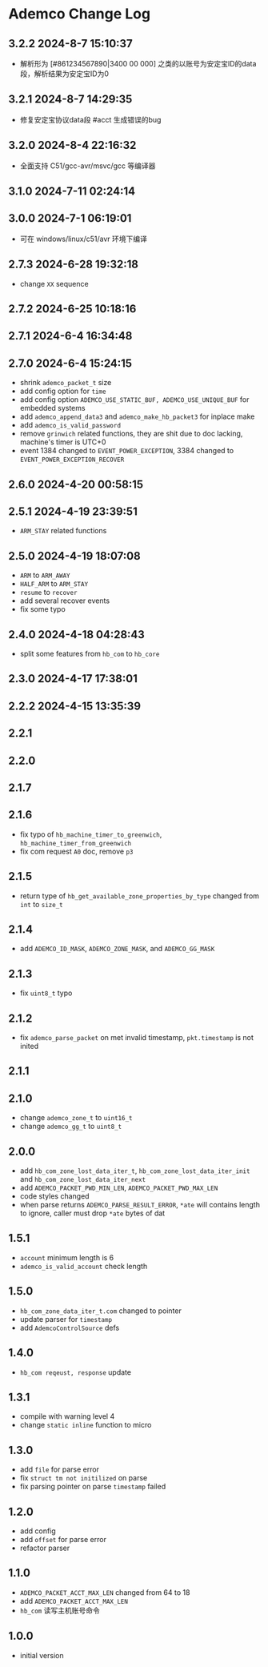 # Ademco Change Log


## 3.2.2 2024-8-7 15:10:37

- 解析形为 [#861234567890|3400 00 000] 之类的以账号为安定宝ID的data段，解析结果为安定宝ID为0


## 3.2.1 2024-8-7 14:29:35

- 修复安定宝协议data段 #acct 生成错误的bug


## 3.2.0 2024-8-4 22:16:32

- 全面支持 C51/gcc-avr/msvc/gcc 等编译器


## 3.1.0 2024-7-11 02:24:14



## 3.0.0 2024-7-1 06:19:01

- 可在 windows/linux/c51/avr 环境下编译


## 2.7.3 2024-6-28 19:32:18

- change `XX` sequence


## 2.7.2 2024-6-25 10:18:16



## 2.7.1 2024-6-4 16:34:48



## 2.7.0 2024-6-4 15:24:15

- shrink `ademco_packet_t` size
- add config option for `time`
- add config option `ADEMCO_USE_STATIC_BUF, ADEMCO_USE_UNIQUE_BUF` for embedded systems
- add `ademco_append_data3` and `ademco_make_hb_packet3` for inplace make
- add `ademco_is_valid_password`
- remove `grinwich` related functions, they are shit due to doc lacking, machine's timer is UTC+0
- event 1384 changed to `EVENT_POWER_EXCEPTION`, 3384 changed to `EVENT_POWER_EXCEPTION_RECOVER`


## 2.6.0 2024-4-20 00:58:15



## 2.5.1 2024-4-19 23:39:51

- `ARM_STAY` related functions


## 2.5.0 2024-4-19 18:07:08

- `ARM` to `ARM_AWAY`
- `HALF_ARM` to `ARM_STAY`
- `resume` to `recover`
- add several recover events
- fix some typo


## 2.4.0 2024-4-18 04:28:43

- split some features from `hb_com` to `hb_core`


## 2.3.0 2024-4-17 17:38:01



## 2.2.2 2024-4-15 13:35:39



## 2.2.1



## 2.2.0



## 2.1.7



## 2.1.6

- fix typo of `hb_machine_timer_to_greenwich`, `hb_machine_timer_from_greenwich`
- fix com request `A0` doc, remove `p3`


## 2.1.5

- return type of `hb_get_available_zone_properties_by_type` changed from `int` to `size_t`


## 2.1.4

- add `ADEMCO_ID_MASK`, `ADEMCO_ZONE_MASK`, and `ADEMCO_GG_MASK`


## 2.1.3

- fix `uint8_t` typo


## 2.1.2

- fix `ademco_parse_packet` on met invalid timestamp, `pkt.timestamp` is not inited


## 2.1.1



## 2.1.0

- change `ademco_zone_t` to `uint16_t`
- change `ademco_gg_t` to `uint8_t`


## 2.0.0

- add `hb_com_zone_lost_data_iter_t`, `hb_com_zone_lost_data_iter_init` and `hb_com_zone_lost_data_iter_next`
- add `ADEMCO_PACKET_PWD_MIN_LEN`, `ADEMCO_PACKET_PWD_MAX_LEN`
- code styles changed
- when parse returns `ADEMCO_PARSE_RESULT_ERROR`, `*ate` will contains length to ignore, caller must drop `*ate` bytes of dat


## 1.5.1

- `account` minimum length is 6
- `ademco_is_valid_account` check length


## 1.5.0

- `hb_com_zone_data_iter_t.com` changed to pointer
- update parser for `timestamp`
- add `AdemcoControlSource` defs


## 1.4.0

- `hb_com reqeust, response` update


## 1.3.1

- compile with warning level 4
- change `static inline` function to micro


## 1.3.0

- add `file` for parse error
- fix `struct tm not initilized` on parse
- fix parsing pointer on parse `timestamp` failed


## 1.2.0

- add config
- add `offset` for parse error
- refactor parser


## 1.1.0

- `ADEMCO_PACKET_ACCT_MAX_LEN` changed from 64 to 18
- add `ADEMCO_PACKET_ACCT_MAX_LEN`
- `hb_com` 读写主机账号命令


## 1.0.0

- initial version
